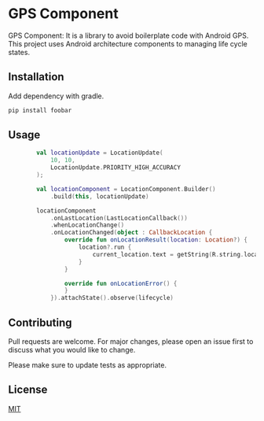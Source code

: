 # GPS Component

GPS Component: It is a library to avoid boilerplate code with Android GPS. This project uses Android architecture components to managing life cycle states.

## Installation

Add dependency with gradle.

```gradle
pip install foobar
```

## Usage

```Kotlin
        val locationUpdate = LocationUpdate(
            10, 10,
            LocationUpdate.PRIORITY_HIGH_ACCURACY
        );

        val locationComponent = LocationComponent.Builder()
            .build(this, locationUpdate)

        locationComponent
            .onLastLocation(LastLocationCallback())
            .whenLocationChange()
            .onLocationChanged(object : CallbackLocation {
                override fun onLocationResult(location: Location?) {
                    location?.run {
                        current_location.text = getString(R.string.location, this.latitude, this.longitude)
                    }
                }

                override fun onLocationError() {
                }
            }).attachState().observe(lifecycle)
```

## Contributing
Pull requests are welcome. For major changes, please open an issue first to discuss what you would like to change.

Please make sure to update tests as appropriate.

## License
[MIT](https://choosealicense.com/licenses/mit/)
